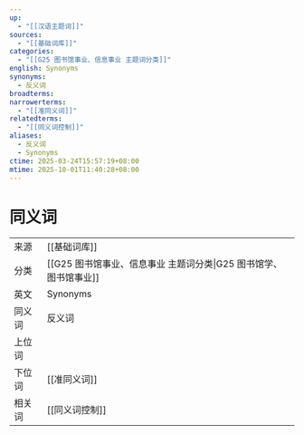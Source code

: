 ```yaml
---
up:
  - "[[汉语主题词]]"
sources:
  - "[[基础词库]]"
categories:
  - "[[G25 图书馆事业、信息事业 主题词分类]]"
english: Synonyms
synonyms:
  - 反义词
broadterms:
narrowerterms:
  - "[[准同义词]]"
relatedterms:
  - "[[同义词控制]]"
aliases:
  - 反义词
  - Synonyms
ctime: 2025-03-24T15:57:19+08:00
mtime: 2025-10-01T11:40:28+08:00
---
```


# 同义词

| | |
| --- | --- |
| 来源 | [[基础词库]] |
| 分类 | [[G25 图书馆事业、信息事业 主题词分类\|G25 图书馆学、图书馆事业]] |
| 英文 | Synonyms |
| 同义词 | 反义词 |
| 上位词 | |
| 下位词 | [[准同义词]] |
| 相关词 | [[同义词控制]] |
